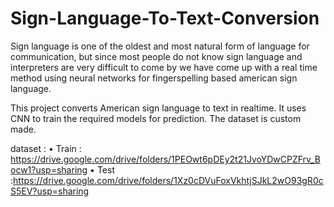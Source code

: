 # Sign-Language-To-Text-Conversion
Sign language is one of the oldest and most natural form of language for communication, but since most people do not know sign language 
and interpreters are very difficult to come by we have come up with a real time method using neural networks for fingerspelling based 
american sign language.

This project converts American sign language to text in realtime. It uses CNN to train the required models for prediction. 
The dataset is custom made.

dataset :
    •	Train : https://drive.google.com/drive/folders/1PEOwt6pDEy2t21JvoYDwCPZFrv_Bocw1?usp=sharing
    •	Test  :https://drive.google.com/drive/folders/1Xz0cDVuFoxVkhtjSJkL2wO93gR0cS5EV?usp=sharing
